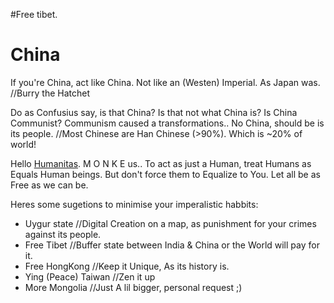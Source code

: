 #Free tibet.

# China
If you're China, act like China.
Not like an (Westen) Imperial.
As Japan was. //Burry the Hatchet

Do as Confusius say, is that China?
Is that not what China is?
Is China Communist?
Communism caused a transformations..
No China, should be is its people. //Most Chinese are Han Chinese (>90%). Which is ~20% of world!

Hello [Humanitas](https://github.com/uDomkop/code_humanitas).
M O N K E
us..
To act as just a Human, treat Humans as Equals Human beings.
But don't force them to Equalize to You.
Let all be as Free as we can be.


Heres some sugetions to minimise your imperalistic habbits:
 - Uygur state //Digital Creation on a map, as punishment for your crimes against its people.
 - Free Tibet //Buffer state between India & China or the World will pay for it.
 - Free HongKong //Keep it Unique, As its history is.
 - Ying (Peace) Taiwan //Zen it up
 - More Mongolia //Just A lil bigger, personal request ;)
